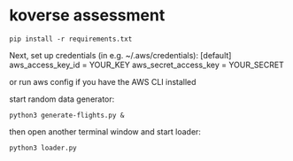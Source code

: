 # koverse assessment
```
pip install -r requirements.txt
```

Next, set up credentials (in e.g. ~/.aws/credentials):
[default]
aws_access_key_id = YOUR_KEY
aws_secret_access_key = YOUR_SECRET

or run aws config if you have the AWS CLI installed

start random data generator:
```
python3 generate-flights.py &

```
then open another terminal window and start loader:
```
python3 loader.py
```
